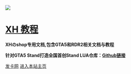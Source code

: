 ![](https://pic.xhcheats.cn/assets/2024/02/16/143641.png)

# [**XH 教程**](?id=XH教程)

**XHのshop专用文档,包含GTA5和RDR2相关文档与教程**

**针对GTA5 Stand打造全国首创Stand LUA仓库：[Github链接](https://github.com/xhcherry/GTA5-Stand-LuaAIO)**

<span id="busuanzi_container_site_pv" style='display:none'>
    👀 本站总访问量：<span id="busuanzi_value_site_pv"></span> 次
</span>
<span id="busuanzi_container_site_uv" style='display:none'>
    | 🚴‍♂️ 本站总访客数：<span id="busuanzi_value_site_uv"></span> 人
</span>

[发卡网](https://xhaomenu.xyz/)  [进入本站主页](/README.md)
